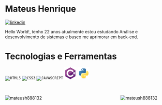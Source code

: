<div dsplay="inline-block">
 <h1 align="left">Mateus Henrique </h1>
  <a href="https://www.linkedin.com/in/mateus-lima-49663a206/">
    <img width="60px" src="https://cdn-icons-png.freepik.com/512/3991/3991775.png?ga=GA1.1.111822682.1742532781" alt="linkedin" style="vertical-align:top;">
  </a>
</div>

Hello World!, tenho 22 anos atualmente estou estudando Análise e desenvolvimento de sistemas e busco me aprimorar em back-end.

<h1>Tecnologias e Ferramentas</h1>

<code><img width="40px" src="https://cdn.jsdelivr.net/gh/devicons/devicon/icons/html5/html5-original-wordmark.svg" title = "HTML5"/></code>
<code><img width="40px" src="https://cdn.jsdelivr.net/gh/devicons/devicon/icons/css3/css3-original-wordmark.svg" title = "CSS3"/></code>
<code><img width="40px" src="https://cdn.jsdelivr.net/gh/devicons/devicon/icons/javascript/javascript-original.svg" title = "JAVASCRIPT"/></code>
<code><img width="40px" src="https://github.com/devicons/devicon/blob/v2.16.0/icons/csharp/csharp-original.svg" title = "CSHARP"/></code>
<code><img width="40px" src="https://github.com/devicons/devicon/blob/v2.16.0/icons/python/python-original.svg" title = "PYTHON"/></code>
<br>
<br>
<br>

<img align="left" src="https://github-readme-stats.vercel.app/api/top-langs?username=mateush888132&show_icons=true&theme=dark&locale=en&layout=compact" alt="mateush888132"/>
<img align="right" src="https://github-readme-stats.vercel.app/api?username=mateush888132&show_icons=true&theme=dracula&locale=en&hide=prs,stars"
   alt="mateush888132"/>
